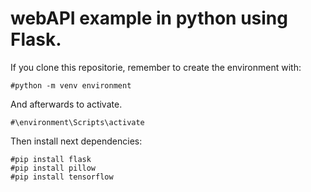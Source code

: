 # webAPI example in python using Flask.

If you clone this repositorie, remember to create the environment with:
```
#python -m venv environment
```

And afterwards to activate.
```
#\environment\Scripts\activate
```
Then install next dependencies:
```
#pip install flask
#pip install pillow
#pip install tensorflow
```